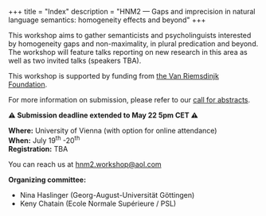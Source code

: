 +++
title = "Index"
description = "HNM2 — Gaps and imprecision in natural language semantics: homogeneity effects and beyond"
+++



This workshop aims to gather semanticists and psycholinguists interested by homogeneity gaps and non-maximality, in plural predication and beyond. The workshop will feature talks reporting on new research in this area as well as two invited talks (speakers TBA).

This workshop is supported by funding from [the Van Riemsdinjk Foundation](https://vanriemsdijkfoundation.org/).

For more information on submission, please refer to our [call for abstracts](/call).

**⚠ Submission deadline extended to May 22 5pm CET ⚠**

**Where:** University of Vienna (with option for online attendance)  
**When:** July 19<sup>th</sup> -20<sup>th</sup>  
**Registration:** TBA

You can reach us at [hnm2.workshop@aol.com](mailto:hnm2.workshop@aol.com)

**Organizing committee:** 

  - Nina Haslinger (Georg-August-Universität Göttingen)
  - Keny Chatain   (Ecole Normale Supérieure / PSL)

